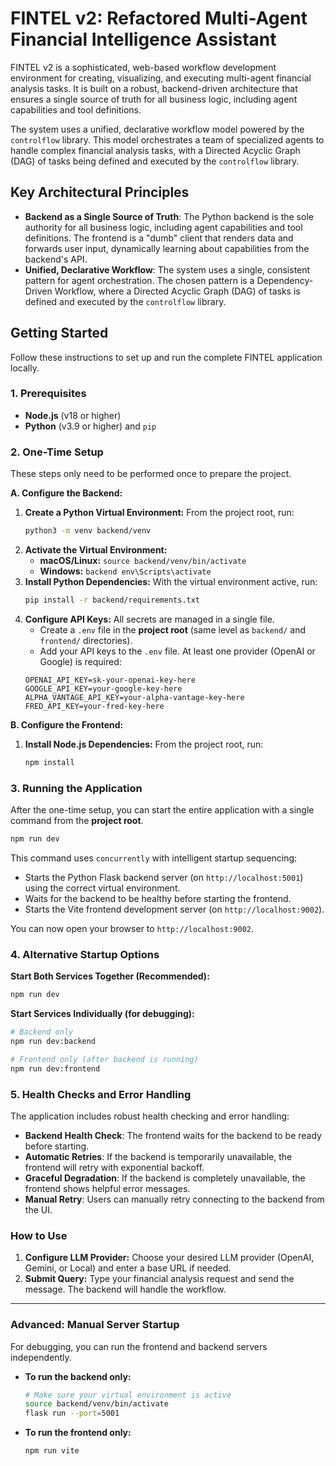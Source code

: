 # FINTEL v2: Refactored Multi-Agent Financial Intelligence Assistant

FINTEL v2 is a sophisticated, web-based workflow development environment for creating, visualizing, and executing multi-agent financial analysis tasks. It is built on a robust, backend-driven architecture that ensures a single source of truth for all business logic, including agent capabilities and tool definitions.

The system uses a unified, declarative workflow model powered by the `controlflow` library. This model orchestrates a team of specialized agents to handle complex financial analysis tasks, with a Directed Acyclic Graph (DAG) of tasks being defined and executed by the `controlflow` library.

## Key Architectural Principles

*   **Backend as a Single Source of Truth**: The Python backend is the sole authority for all business logic, including agent capabilities and tool definitions. The frontend is a "dumb" client that renders data and forwards user input, dynamically learning about capabilities from the backend's API.
*   **Unified, Declarative Workflow**: The system uses a single, consistent pattern for agent orchestration. The chosen pattern is a Dependency-Driven Workflow, where a Directed Acyclic Graph (DAG) of tasks is defined and executed by the `controlflow` library.

## Getting Started

Follow these instructions to set up and run the complete FINTEL application locally.

### 1. Prerequisites

*   **Node.js** (v18 or higher)
*   **Python** (v3.9 or higher) and `pip`

### 2. One-Time Setup

These steps only need to be performed once to prepare the project.

**A. Configure the Backend:**

1.  **Create a Python Virtual Environment:** From the project root, run:
    ```bash
    python3 -m venv backend/venv
    ```
2.  **Activate the Virtual Environment:**
    *   **macOS/Linux:** `source backend/venv/bin/activate`
    *   **Windows:** `backend env\Scripts\activate`
3.  **Install Python Dependencies:** With the virtual environment active, run:
    ```bash
    pip install -r backend/requirements.txt
    ```
4.  **Configure API Keys:** All secrets are managed in a single file.
    *   Create a `.env` file in the **project root** (same level as `backend/` and `frontend/` directories).
    *   Add your API keys to the `.env` file. At least one provider (OpenAI or Google) is required:
    ```env
    OPENAI_API_KEY=sk-your-openai-key-here
    GOOGLE_API_KEY=your-google-key-here
    ALPHA_VANTAGE_API_KEY=your-alpha-vantage-key-here
    FRED_API_KEY=your-fred-key-here
    ```

**B. Configure the Frontend:**

1.  **Install Node.js Dependencies:** From the project root, run:
    ```bash
    npm install
    ```

### 3. Running the Application

After the one-time setup, you can start the entire application with a single command from the **project root**.

```bash
npm run dev
```

This command uses `concurrently` with intelligent startup sequencing:
*   Starts the Python Flask backend server (on `http://localhost:5001`) using the correct virtual environment.
*   Waits for the backend to be healthy before starting the frontend.
*   Starts the Vite frontend development server (on `http://localhost:9002`).

You can now open your browser to `http://localhost:9002`.

### 4. Alternative Startup Options

**Start Both Services Together (Recommended):**
```bash
npm run dev
```

**Start Services Individually (for debugging):**
```bash
# Backend only
npm run dev:backend

# Frontend only (after backend is running)
npm run dev:frontend
```

### 5. Health Checks and Error Handling

The application includes robust health checking and error handling:

*   **Backend Health Check**: The frontend waits for the backend to be ready before starting.
*   **Automatic Retries**: If the backend is temporarily unavailable, the frontend will retry with exponential backoff.
*   **Graceful Degradation**: If the backend is completely unavailable, the frontend shows helpful error messages.
*   **Manual Retry**: Users can manually retry connecting to the backend from the UI.

### How to Use

1.  **Configure LLM Provider:** Choose your desired LLM provider (OpenAI, Gemini, or Local) and enter a base URL if needed.
2.  **Submit Query:** Type your financial analysis request and send the message. The backend will handle the workflow.

---
### **Advanced: Manual Server Startup**

For debugging, you can run the frontend and backend servers independently.

*   **To run the backend only:**
    ```bash
    # Make sure your virtual environment is active
    source backend/venv/bin/activate
    flask run --port=5001
    ```
*   **To run the frontend only:**
    ```bash
    npm run vite
    ```
